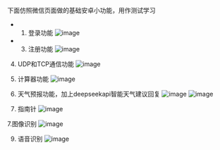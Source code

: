 
下面仿照微信页面做的基础安卓小功能，用作测试学习

- 1. 登录功能 
![image](https://github.com/user-attachments/assets/ef926153-78bd-479c-9c17-462b2e3aabc5)


- 3. 注册功能
![image](https://github.com/user-attachments/assets/a3874969-0610-4637-b079-05281cf84bac)

4. UDP和TCP通信功能
![image](https://github.com/user-attachments/assets/0de6fa14-9ea8-4314-85f4-97be9806ea6a)

5. 计算器功能
![image](https://github.com/user-attachments/assets/087b88cc-d825-44dc-b92e-b2275e096b4d)

6. 天气预报功能，加上deepseekapi智能天气建议回复
![image](https://github.com/user-attachments/assets/9adab711-e5c0-4c1f-9281-9cc8f999ca36)
![image](https://github.com/user-attachments/assets/02636c3b-a16c-4608-80cd-04aa2ba13902)

7. 指南针
![image](https://github.com/user-attachments/assets/4d75c147-ce4c-4b7e-a982-57caae2e29bc)

7.图像识别
![image](https://github.com/user-attachments/assets/895bd07b-e640-4cc8-9821-8cda4a336c88)

9. 语音识别
![image](https://github.com/user-attachments/assets/7c66bb9e-57ca-4491-bd94-9cd833d6a10a)


